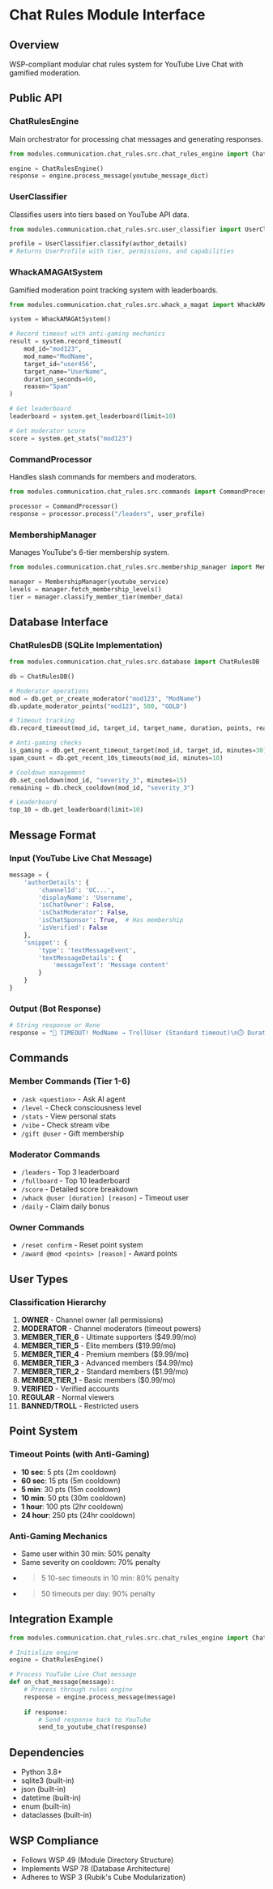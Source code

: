 # Chat Rules Module Interface

## Overview
WSP-compliant modular chat rules system for YouTube Live Chat with gamified moderation.

## Public API

### ChatRulesEngine
Main orchestrator for processing chat messages and generating responses.

```python
from modules.communication.chat_rules.src.chat_rules_engine import ChatRulesEngine

engine = ChatRulesEngine()
response = engine.process_message(youtube_message_dict)
```

### UserClassifier
Classifies users into tiers based on YouTube API data.

```python
from modules.communication.chat_rules.src.user_classifier import UserClassifier, UserProfile

profile = UserClassifier.classify(author_details)
# Returns UserProfile with tier, permissions, and capabilities
```

### WhackAMAGAtSystem
Gamified moderation point tracking system with leaderboards.

```python
from modules.communication.chat_rules.src.whack_a_magat import WhackAMAGAtSystem

system = WhackAMAGAtSystem()

# Record timeout with anti-gaming mechanics
result = system.record_timeout(
    mod_id="mod123",
    mod_name="ModName",
    target_id="user456",
    target_name="UserName",
    duration_seconds=60,
    reason="Spam"
)

# Get leaderboard
leaderboard = system.get_leaderboard(limit=10)

# Get moderator score
score = system.get_stats("mod123")
```

### CommandProcessor
Handles slash commands for members and moderators.

```python
from modules.communication.chat_rules.src.commands import CommandProcessor

processor = CommandProcessor()
response = processor.process("/leaders", user_profile)
```

### MembershipManager
Manages YouTube's 6-tier membership system.

```python
from modules.communication.chat_rules.src.membership_manager import MembershipManager

manager = MembershipManager(youtube_service)
levels = manager.fetch_membership_levels()
tier = manager.classify_member_tier(member_data)
```

## Database Interface

### ChatRulesDB (SQLite Implementation)
```python
from modules.communication.chat_rules.src.database import ChatRulesDB

db = ChatRulesDB()

# Moderator operations
mod = db.get_or_create_moderator("mod123", "ModName")
db.update_moderator_points("mod123", 500, "GOLD")

# Timeout tracking
db.record_timeout(mod_id, target_id, target_name, duration, points, reason)

# Anti-gaming checks
is_gaming = db.get_recent_timeout_target(mod_id, target_id, minutes=30)
spam_count = db.get_recent_10s_timeouts(mod_id, minutes=10)

# Cooldown management
db.set_cooldown(mod_id, "severity_3", minutes=15)
remaining = db.check_cooldown(mod_id, "severity_3")

# Leaderboard
top_10 = db.get_leaderboard(limit=10)
```

## Message Format

### Input (YouTube Live Chat Message)
```python
message = {
    'authorDetails': {
        'channelId': 'UC...',
        'displayName': 'Username',
        'isChatOwner': False,
        'isChatModerator': False,
        'isChatSponsor': True,  # Has membership
        'isVerified': False
    },
    'snippet': {
        'type': 'textMessageEvent',
        'textMessageDetails': {
            'messageText': 'Message content'
        }
    }
}
```

### Output (Bot Response)
```python
# String response or None
response = "🔨 TIMEOUT! ModName → TrollUser (Standard timeout)\n⏱️ Duration: 60s | Points: 15"
```

## Commands

### Member Commands (Tier 1-6)
- `/ask <question>` - Ask AI agent
- `/level` - Check consciousness level
- `/stats` - View personal stats
- `/vibe` - Check stream vibe
- `/gift @user` - Gift membership

### Moderator Commands
- `/leaders` - Top 3 leaderboard
- `/fullboard` - Top 10 leaderboard
- `/score` - Detailed score breakdown
- `/whack @user [duration] [reason]` - Timeout user
- `/daily` - Claim daily bonus

### Owner Commands
- `/reset confirm` - Reset point system
- `/award @mod <points> [reason]` - Award points

## User Types

### Classification Hierarchy
1. **OWNER** - Channel owner (all permissions)
2. **MODERATOR** - Channel moderators (timeout powers)
3. **MEMBER_TIER_6** - Ultimate supporters ($49.99/mo)
4. **MEMBER_TIER_5** - Elite members ($19.99/mo)
5. **MEMBER_TIER_4** - Premium members ($9.99/mo)
6. **MEMBER_TIER_3** - Advanced members ($4.99/mo)
7. **MEMBER_TIER_2** - Standard members ($1.99/mo)
8. **MEMBER_TIER_1** - Basic members ($0.99/mo)
9. **VERIFIED** - Verified accounts
10. **REGULAR** - Normal viewers
11. **BANNED/TROLL** - Restricted users

## Point System

### Timeout Points (with Anti-Gaming)
- **10 sec**: 5 pts (2m cooldown)
- **60 sec**: 15 pts (5m cooldown)
- **5 min**: 30 pts (15m cooldown)
- **10 min**: 50 pts (30m cooldown)
- **1 hour**: 100 pts (2hr cooldown)
- **24 hour**: 250 pts (24hr cooldown)

### Anti-Gaming Mechanics
- Same user within 30 min: 50% penalty
- Same severity on cooldown: 70% penalty
- >5 10-sec timeouts in 10 min: 80% penalty
- >50 timeouts per day: 90% penalty

## Integration Example

```python
from modules.communication.chat_rules.src.chat_rules_engine import ChatRulesEngine

# Initialize engine
engine = ChatRulesEngine()

# Process YouTube Live Chat message
def on_chat_message(message):
    # Process through rules engine
    response = engine.process_message(message)
    
    if response:
        # Send response back to YouTube
        send_to_youtube_chat(response)
```

## Dependencies
- Python 3.8+
- sqlite3 (built-in)
- json (built-in)
- datetime (built-in)
- enum (built-in)
- dataclasses (built-in)

## WSP Compliance
- Follows WSP 49 (Module Directory Structure)
- Implements WSP 78 (Database Architecture)
- Adheres to WSP 3 (Rubik's Cube Modularization)